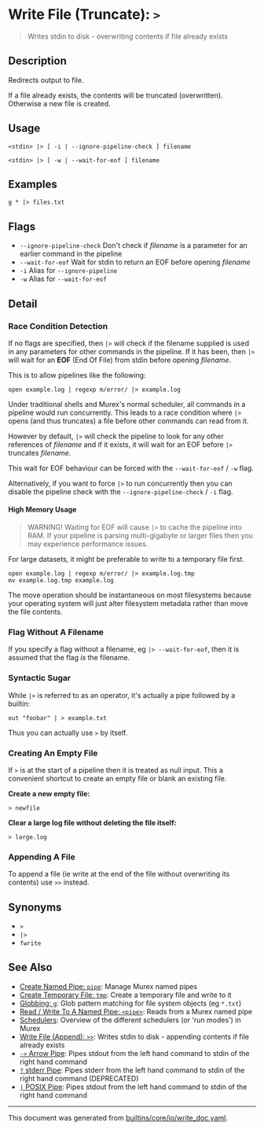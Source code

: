 # Write File (Truncate): `>`

> Writes stdin to disk - overwriting contents if file already exists

## Description

Redirects output to file.

If a file already exists, the contents will be truncated (overwritten).
Otherwise a new file is created.

## Usage

```
<stdin> |> [ -i | --ignore-pipeline-check ] filename

<stdin> |> [ -w | --wait-for-eof ] filename
```

## Examples

```
g * |> files.txt
```

## Flags

* `--ignore-pipeline-check`
    Don't check if _filename_ is a parameter for an earlier command in the pipeline
* `--wait-for-eof`
    Wait for stdin to return an EOF before opening _filename_
* `-i`
    Alias for `--ignore-pipeline`
* `-w`
    Alias for `--wait-for-eof`

## Detail

### Race Condition Detection

If no flags are specified, then `|>` will check if the filename supplied is
used in any parameters for other commands in the pipeline. If it has been, then
`|>` will wait for an **EOF** (End Of File) from stdin before opening _filename_.

This is to allow pipelines like the following:

```
open example.log | regexp m/error/ |> example.log
```

Under traditional shells and Murex's normal scheduler, all commands in a
pipeline would run concurrently. This leads to a race condition where `|>`
opens (and thus truncates) a file before other commands can read from it.

However by default, `|>` will check the pipeline to look for any other
references of _filename_ and if it exists, it will wait for an EOF before
`|>` truncates _filename_.

This wait for EOF behaviour can be forced with the `--wait-for-eof` / `-w`
flag.

Alternatively, if you want to force `|>` to run concurrently then you can
disable the pipeline check with the `--ignore-pipeline-check` / `-i` flag.

#### High Memory Usage

> WARNING! Waiting for EOF will cause `|>` to cache the pipeline into RAM.
> If your pipeline is parsing multi-gigabyte or larger files then you may
> experience performance issues.

For large datasets, it might be preferable to write to a temporary file first.

```
open example.log | regexp m/error/ |> example.log.tmp
mv example.log.tmp example.log
```

The move operation should be instantaneous on most filesystems because your
operating system will just alter filesystem metadata rather than move the file
contents.

### Flag Without A Filename

If you specify a flag without a filename, eg `|> --wait-for-eof`, then it is
assumed that the flag _is_ the filename.

### Syntactic Sugar

While `|>` is referred to as an operator, it's actually a pipe followed by a
builtin:

```
out "foobar" | > example.txt
```

Thus you can actually use `>` by itself.

### Creating An Empty File

If `>` is at the start of a pipeline then it is treated as null input. This a
convenient shortcut to create an empty file or blank an existing file.

**Create a new empty file:**

```
> newfile
```

**Clear a large log file without deleting the file itself:**

```
> large.log
```

### Appending A File

To append a file (ie write at the end of the file without overwriting its
contents) use `>>` instead.

## Synonyms

* `>`
* `|>`
* `fwrite`


## See Also

* [Create Named Pipe: `pipe`](../commands/pipe.md):
  Manage Murex named pipes
* [Create Temporary File: `tmp`](../commands/tmp.md):
  Create a temporary file and write to it
* [Globbing: `g`](../commands/g.md):
  Glob pattern matching for file system objects (eg `*.txt`)
* [Read / Write To A Named Pipe: `<pipe>`](../parser/namedpipe.md):
  Reads from a Murex named pipe
* [Schedulers](../user-guide/schedulers.md):
  Overview of the different schedulers (or 'run modes') in Murex
* [Write File (Append): `>>`](../parser/file-append.md):
  Writes stdin to disk - appending contents if file already exists
* [`->` Arrow Pipe](../parser/pipe-arrow.md):
  Pipes stdout from the left hand command to stdin of the right hand command
* [`?` stderr Pipe](../deprecated/pipe-err.md):
  Pipes stderr from the left hand command to stdin of the right hand command (DEPRECATED)
* [`|` POSIX Pipe](../parser/pipe-posix.md):
  Pipes stdout from the left hand command to stdin of the right hand command

<hr/>

This document was generated from [builtins/core/io/write_doc.yaml](https://github.com/lmorg/murex/blob/master/builtins/core/io/write_doc.yaml).